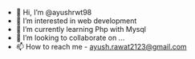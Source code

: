 - 👋 Hi, I’m @ayushrwt98
- 👀 I’m interested in web development
- 🌱 I’m currently learning Php with Mysql
- 💞️ I’m looking to collaborate on ...
- 📫 How to reach me - ayush.rawat2123@gmail.com

<!---
ayushrwt98/ayushrwt98 is a ✨ special ✨ repository because its `README.md` (this file) appears on your GitHub profile.
You can click the Preview link to take a look at your changes.
--->
